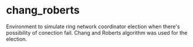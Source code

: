 # chang_roberts
Environment to simulate ring network coordinator election when there's possibility of conection fail. Chang and Roberts algorithm was used for the election.
